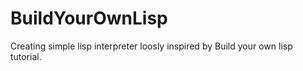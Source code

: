 # BuildYourOwnLisp
Creating simple lisp interpreter loosly inspired by Build your own lisp tutorial.
